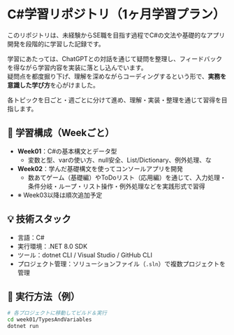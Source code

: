 # C#学習リポジトリ（1ヶ月学習プラン）

このリポジトリは、未経験からSE職を目指す過程でC#の文法や基礎的なアプリ開発を段階的に学習した記録です。

学習にあたっては、ChatGPTとの対話を通じて疑問を整理し、フィードバックを得ながら学習内容を実装に落とし込んでいます。  
疑問点を都度掘り下げ、理解を深めながらコーディングするという形で、**実務を意識した学び方**を心がけました。

各トピックを日ごと・週ごとに分けて進め、理解・実装・整理を通じて習得を目指します。

## 📅 学習構成（Weekごと）

- **Week01**：C#の基本構文とデータ型
  - 変数と型、varの使い方、null安全、List/Dictionary、例外処理、な
- **Week02**：学んだ基礎構文を使ってコンソールアプリを開発
  - 数あてゲーム（基礎編）やToDoリスト（応用編）を通じて、入力処理・条件分岐・ループ・リスト操作・例外処理などを実践形式で習得
- ※ Week03以降は順次追加予定

## 💡 技術スタック

- 言語：C#
- 実行環境：.NET 8.0 SDK
- ツール：dotnet CLI / Visual Studio / GitHub CLI
- プロジェクト管理：ソリューションファイル（`.sln`）で複数プロジェクトを管理

## 🚀 実行方法（例）

```bash
# 各プロジェクトに移動してビルド＆実行
cd week01/TypesAndVariables
dotnet run
```
